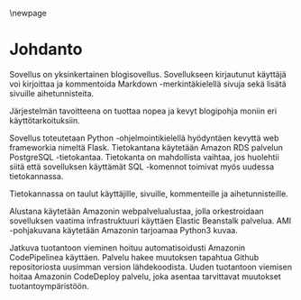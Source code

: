 \newpage
# Johdanto
Sovellus on yksinkertainen blogisovellus. Sovellukseen kirjautunut käyttäjä voi kirjoittaa ja kommentoida Markdown -merkintäkielellä sivuja sekä lisätä sivuille aihetunnisteita.

Järjestelmän tavoitteena on tuottaa nopea ja kevyt blogipohja moniin eri käyttötarkoituksiin.

Sovellus toteutetaan Python -ohjelmointikielellä hyödyntäen kevyttä web frameworkia nimeltä Flask.
Tietokantana käytetään Amazon RDS palvelun PostgreSQL -tietokantaa.
Tietokanta on mahdollista vaihtaa, jos huolehtii siitä että sovelluksen käyttämät SQL -komennot toimivat myös uudessa tietokannassa.

Tietokannassa on taulut käyttäjille, sivuille, kommenteille ja aihetunnisteille. 

Alustana käytetään Amazonin webpalvelualustaa,
jolla orkestroidaan sovelluksen vaatima infrastruktuuri käyttäen Elastic Beanstalk palvelua.
AMI -pohjakuvana käytetään Amazonin tarjoamaa Python3 kuvaa.

Jatkuva tuotantoon vieminen hoituu automatisoidusti Amazonin CodePipelinea käyttäen.
Palvelu hakee muutoksen tapahtua Github repositoriosta uusimman version lähdekoodista.
Uuden tuotantoon viemisen hoitaa Amazonin CodeDeploy palvelu,
joka asentaa tarvittavat muutokset tuotantoympäristöön.
